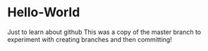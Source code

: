 # Hello-World
Just to learn about github
This was a copy of the master branch to experiment with creating branches and then committing!

